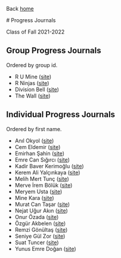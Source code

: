 Back [home](https://mef-bda503.github.io)

# Progress Journals

Class of Fall 2021\-2022

## Group Progress Journals

Ordered by group id.

- R U Mine ([site](https://pjournal.github.io/mef05g-r-u-mine/))
- R Ninjas ([site](https://pjournal.github.io/mef05g-rninjas/))
- Division Bell ([site](https://pjournal.github.io/mef05g-division-bell/))
- The Wall ([site](https://pjournal.github.io/mef05g-the-wall/))

## Individual Progress Journals

Ordered by first name.

- Anıl Okyol ([site](https://pjournal.github.io/mef05-okyolanil/))
- Cem Eldemir ([site](https://pjournal.github.io/mef05-cemeldemir/))
- Emirhan Şahin ([site](https://pjournal.github.io/mef05-liophire/))
- Emre Can Sığırcı ([site](https://pjournal.github.io/mef05-emrecansi/))
- Kadir Baver Kerimoğlu ([site](https://pjournal.github.io/mef05-kadirbaverkerimoglu/))
- Kerem Ali Yalçınkaya ([site](https://pjournal.github.io/mef05-keremlyalcinkaya/))
- Melih Mert Tunç ([site](https://pjournal.github.io/mef05-mmerttunc/))
- Merve İrem Bölük ([site](https://pjournal.github.io/mef05-merveirem/))
- Meryem Usta ([site](https://pjournal.github.io/mef05-ustame/))
- Mine Kara ([site](https://pjournal.github.io/mef05-MineKara95/))
- Murat Can Taşar ([site](https://pjournal.github.io/mef05-mctasar/))
- Nejat Uğur Akın ([site](https://pjournal.github.io/mef05-nejatugurakin/))
- Onur Özada ([site](https://pjournal.github.io/mef05-OOzada/))
- Özgür Akbelen ([site](https://pjournal.github.io/mef05-akbeleno/))
- Remzi Gönültaş ([site](https://pjournal.github.io/mef05-remziog/))
- Seniye Gül Zor ([site](https://pjournal.github.io/mef05-gulzorr/))
- Suat Tuncer ([site](https://pjournal.github.io/mef05-stuncers/))
- Yunus Emre Doğan ([site](https://pjournal.github.io/mef05-yunusemre91/))

